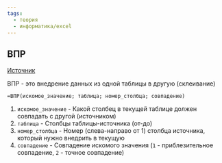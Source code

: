 ```yaml
---
tags:
  - теория
  - информатика/excel
---
```

## ВПР

[Источник](https://youtu.be/s0CJHGcoAUc?t=1290)

ВПР - это внедрение данных из одной таблицы в другую (склеивание)

```excel
=ВПР(искомое_значение; таблица; номер_столбца; совпадение)
```

1. `искомое_значение` - Какой столбец в текущей таблице должен совпадать с другой (источником)
2. `таблица` - Столбцы таблицы-источника (от-до)
3. `номер_столбца` - Номер (слева-направо от 1) столбца источника, который нужно внедрить в текущую
4. `совпадение` - Совпадение искомого значения (`1` - приблезительное совпадение, `2` - точное совпадение)